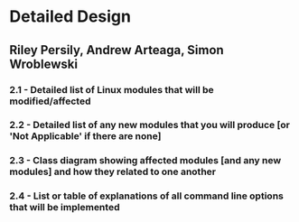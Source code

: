 # Detailed Design

## Riley Persily, Andrew Arteaga, Simon Wroblewski

### 2.1 - Detailed list of Linux modules that will be modified/affected

### 2.2 - Detailed list of any new modules that you will produce [or 'Not Applicable' if there are none]

### 2.3 - Class diagram showing affected modules [and any new modules] and how they related to one another

### 2.4 - List or table of explanations of all command line options that will be implemented